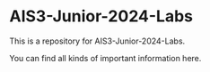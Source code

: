 # AIS3-Junior-2024-Labs

This is a repository for AIS3-Junior-2024-Labs.

You can find all kinds of important information here.

<!-- AIS3_Junior{Great_JOB_FOR_G1T_FlaG!!!!!!} -->
